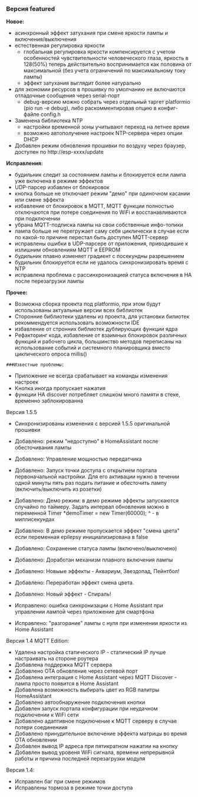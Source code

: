    ### Версия featured
   **Новое:**
   -  асинхронный эффект затухания при смене яркости лампы и включения/выключения 
   -  естественная регулировка яркости
      -  глобальная регулировка яркости компенсируется с учетом особенностей чувствительности человеческого глаза, яркость в 128(50%) теперь действительно воспринимается как половина от максимальной (без учета ограничений по максимальному току лампы)
      -  эффект затухания выглядит более натурально
   -  для экономии ресурсов в прошивку по умолчанию не включаются отладочные сообщения через serial-порт
      - debug-версию можно собрать через отдельный таргет platformio (pio run -e debug), либо раскомментировав опцию в конфиг-файле config.h
   -  Заменена библиотека NTP
      - настройки временной зоны учитывают переход на летнее время
      - возможно автополучение настроек NTP-сервера через опции DHCP
   -  Добавлен режим обновления прошивки по воздуху через браузер, доступен по http://esp-xxxx/update

   **Исправления:**
   -  будильник следит за состоянием лампы и блокируется если лампа уже включена в режиме эффектов
   -  UDP-парсер избавлен от блокировок
   -  кнопка больше не отключает режим "демо" при одиночном касании или смене эффекта
   -  избавление от блокировок в MQTT, MQTT функции полностью отключаются при потере соединения по WiFi и восстанавливаются при подключении
   -  убрана MQTT-подписка лампы на свои собственные инфо-топики
   -  лампа больше не перегружает саму себя циклически в случае если по какой-то причине перестал быть доступен MQTT-сервер
   -  исправлены ошибки в UDP-парсере от приложения, приводившие к излишним обновлениям MQTT и EEPROM
   -  будильник плавно изменяет градиент с посекундны разрешением
   -  будильник блокируется если не удалось синхронизировать время с NTP
   -  исправлена проблема с рассинхронизацией статуса включения в HA после перезагрузки лампы

   **Прочее:**
   -  Возможна сборка проекта под platformio, при этом будут использованы актуальные версии всех библиотек
   -  Сторонние библиотеки удалены из проекта, для установки билиотек рекоммендуется использовать возможности IDE
   -  избавление от стронних библиотек дублирующих функции ядра
   -  Рефакторинг кода, избавление от взаимных блокировок различных функций и рабочего цикла, большинство методов
      переписаны на использование событий и системного планировщика вместо циклического опроса millis()

    ###Известные проблемы:
   -  Приложение не всегда срабатывает на команды изменения настроек
   -  Кнопка иногда пропускает нажатия
   -  функции HA discover потребляет слишком много памяти в стеке, временно заблокированна

  Версия 1.5.5
   -  Синхронизированы изменения с версией 1.5.5 оригинальной прошивки
   -  Добавлено: режим "недоступно" в HomeAssistant после  обесточивания лампы
   -  Добавлено: Управление мощностью передатчика
   -  Добавлено: Запуск точки доступа с открытием портала первоначальной настройки. Для его активации нужно в течении одной минуты пять раз подать питание и обесточить лампу (включить/выключить из розетки)
   -  Добавлено: Демо режим: в демо режиме эффекты запускаются случайно по таймеру. Задать интервал обновления можно в переменной Timer *demoTimer = new Timer(60000);                                                                                                                                                           ^  - в миллисекундах
   -  Добавлено: В демо режиме пропускается эффект "смена цвета" если переменная epilepsy инициализирована в false
   -  Добавлено: Сохранение статуса лампы (включено/выключено)
   -  Добавлено: Доработан механизм плавного включения лампы
   -  Добавлено: Новыые эффекты - Аквариум, Звездопад, Пейнтбол!
   -  Добавлено: Переработан эффект смена цвета.
   -  Добавлено: Новый эффект - Спираль!

   -  Исправлено: ошибка синхронизации с Home Assistant при управлении лампой через приложение для смартфона
   -  Исправлено: "разгорание" лампы с нуля при изменении яркости из Home Assistant

   Версия 1.4 MQTT Edition:
   - Удалена настройка статического IP - статический IP лучше настраивать на стороне роутера
   - Добавлена поддержка MQTT сервера
   - Добавлено ОТА обновление через сетевой порт
   - Добавлена интеграция с Home Assistant через MQTT Discover - лампа просто появится в Home Assistant
   - Добавлена возможность выбирать цвет из RGB палитры HomeAssistant
   - Добавлено автообнаружение подключения кнопки
   - Добавлен запуск портала конфигурации при неудачном подключении к WiFi сети
   - Добавлено адаптивное подключение к MQTT серверу в случае потери соединениия
   - Добавлено принудительное включение эффекта матрицы во время OTA обновлении
   - Добавлен вывод IP адреса при пятикратном нажатии на кнопку
   - Добавлен вывод уровеня WiFi сигнала, времени непрерывной работы и причина последней перезагрузки модуля

   Версия 1.4:
   - Исправлен баг при смене режимов
   - Исправлены тормоза в режиме точки доступа
